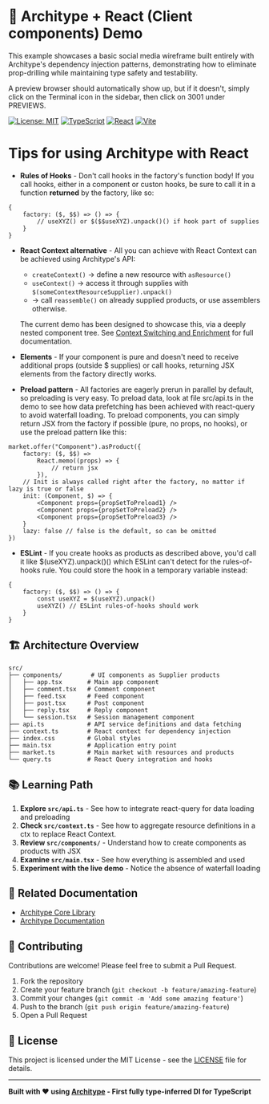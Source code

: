 # 🚀 Architype + React (Client components) Demo

This example showcases a basic social media wireframe built entirely with Architype's dependency injection patterns, demonstrating how to eliminate prop-drilling while maintaining type safety and testability.

A preview browser should automatically show up, but if it doesn't, simply click on the Terminal icon in the sidebar, then click on 3001 under PREVIEWS.

[![License: MIT](https://img.shields.io/badge/License-MIT-yellow.svg)](https://opensource.org/licenses/MIT)
[![TypeScript](https://img.shields.io/badge/TypeScript-007ACC?logo=typescript&logoColor=white)](https://www.typescriptlang.org/)
[![React](https://img.shields.io/badge/React-20232A?logo=react&logoColor=61DAFB)](https://reactjs.org/)
[![Vite](https://img.shields.io/badge/Vite-646CFF?logo=vite&logoColor=white)](https://vitejs.dev/)

# Tips for using Architype with React

-   **Rules of Hooks** - Don't call hooks in the factory's function body! If you call hooks, either in a component or custon hooks, be sure to call it in a function **returned** by the factory, like so:

```tsx
{
    factory: ($, $$) => () => {
        // useXYZ() or $($$useXYZ).unpack()() if hook part of supplies
    }
}
```

-   **React Context alternative** - All you can achieve with React Context can be achieved using Architype's API:

    -   `createContext()` → define a new resource with `asResource()`
    -   `useContext()` → access it through supplies with `$(someContextResourceSupplier).unpack()`
    -   <Provider > → call `reassemble()` on already supplied products, or use assemblers otherwise.

    The current demo has been designed to showcase this, via a deeply nested component tree. See [Context Switching and Enrichment](https://architype-js.github.io/architype/docs/guides/context-switching) for full documentation.

-   **Elements** - If your component is pure and doesn't need to receive additional props (outside $ supplies) or call hooks, returning JSX elements from the factory directly works.

-   **Preload pattern** - All factories are eagerly prerun in parallel by default, so preloading is very easy. To preload data, look at file src/api.ts in the demo to see how data prefetching has been achieved with react-query to avoid waterfall loading. To preload components, you can simply return JSX from the factory if possible (pure, no props, no hooks), or use the preload pattern like this:

```tsx
market.offer("Component").asProduct({
    factory: ($, $$) =>
        React.memo((props) => {
            // return jsx
        }),
    // Init is always called right after the factory, no matter if lazy is true or false
    init: (Component, $) => {
        <Component props={propSetToPreload1} />
        <Component props={propSetToPreload2} />
        <Component props={propSetToPreload3} />
    }
    lazy: false // false is the default, so can be omitted
})
```

-   **ESLint** - If you create hooks as products as described above, you'd call it like $(useXYZ).unpack()() which ESLint can't detect for the rules-of-hooks rule. You could store the hook in a temporary variable instead:

```tsx
{
    factory: ($, $$) => () => {
        const useXYZ = $(useXYZ).unpack()
        useXYZ() // ESLint rules-of-hooks should work
    }
}
```

## 🏗️ Architecture Overview

```
src/
├── components/        # UI components as Supplier products
│   ├── app.tsx       # Main app component
│   ├── comment.tsx   # Comment component
│   ├── feed.tsx      # Feed component
│   ├── post.tsx      # Post component
│   ├── reply.tsx     # Reply component
│   └── session.tsx   # Session management component
├── api.ts            # API service definitions and data fetching
├── context.ts        # React context for dependency injection
├── index.css         # Global styles
├── main.tsx          # Application entry point
├── market.ts         # Main market with resources and products
└── query.ts          # React Query integration and hooks
```

## 📚 Learning Path

1. **Explore `src/api.ts`** - See how to integrate react-query for data loading and preloading
2. **Check `src/context.ts`** - See how to aggregate resource definitions in a ctx to replace React Context.
3. **Review `src/components/`** - Understand how to create components as products with JSX
4. **Examine `src/main.tsx`** - See how everything is assembled and used
5. **Experiment with the live demo** - Notice the absence of waterfall loading

## 📖 Related Documentation

-   [Architype Core Library](https://github.com/architype-js/architype)
-   [Architype Documentation](https://github.com/architype-js/architype#readme)

## 🤝 Contributing

Contributions are welcome! Please feel free to submit a Pull Request.

1. Fork the repository
2. Create your feature branch (`git checkout -b feature/amazing-feature`)
3. Commit your changes (`git commit -m 'Add some amazing feature'`)
4. Push to the branch (`git push origin feature/amazing-feature`)
5. Open a Pull Request

## 📄 License

This project is licensed under the MIT License - see the [LICENSE](LICENSE) file for details.

---

**Built with ❤️ using [Architype](https://github.com/architype-js/architype) - First fully type-inferred DI for TypeScript**
